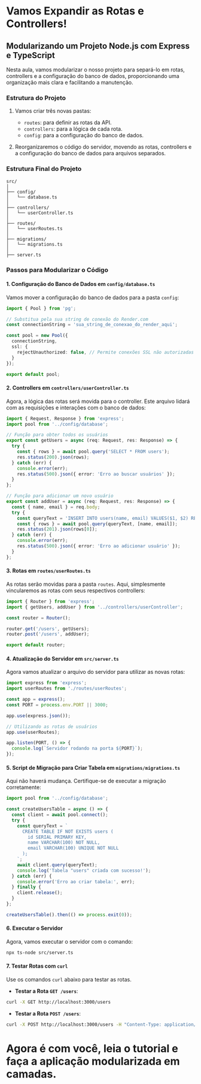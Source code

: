 # Vamos Expandir as Rotas e Controllers!

## **Modularizando um Projeto Node.js com Express e TypeScript**

Nesta aula, vamos modularizar o nosso projeto para separá-lo em rotas, controllers e a configuração do banco de dados, proporcionando uma organização mais clara e facilitando a manutenção.

### **Estrutura do Projeto**

1. Vamos criar três novas pastas:
    - `routes`: para definir as rotas da API.
    - `controllers`: para a lógica de cada rota.
    - `config`: para a configuração do banco de dados.

2. Reorganizaremos o código do servidor, movendo as rotas, controllers e a configuração do banco de dados para arquivos separados.

### **Estrutura Final do Projeto**

```
src/
│
├── config/
│   └── database.ts
│
├── controllers/
│   └── userController.ts
│
├── routes/
│   └── userRoutes.ts
│
├── migrations/
│   └── migrations.ts
│
├── server.ts
```

### **Passos para Modularizar o Código**

#### 1. **Configuração do Banco de Dados em `config/database.ts`**

Vamos mover a configuração do banco de dados para a pasta `config`:

```typescript
import { Pool } from 'pg';

// Substitua pela sua string de conexão do Render.com
const connectionString = 'sua_string_de_conexao_do_render_aqui';

const pool = new Pool({
  connectionString,
  ssl: {
    rejectUnauthorized: false, // Permite conexões SSL não autorizadas
  }
});

export default pool;
```

#### 2. **Controllers em `controllers/userController.ts`**

Agora, a lógica das rotas será movida para o controller. Este arquivo lidará com as requisições e interações com o banco de dados:

```typescript
import { Request, Response } from 'express';
import pool from '../config/database';

// Função para obter todos os usuários
export const getUsers = async (req: Request, res: Response) => {
  try {
    const { rows } = await pool.query('SELECT * FROM users');
    res.status(200).json(rows);
  } catch (err) {
    console.error(err);
    res.status(500).json({ error: 'Erro ao buscar usuários' });
  }
};

// Função para adicionar um novo usuário
export const addUser = async (req: Request, res: Response) => {
  const { name, email } = req.body;
  try {
    const queryText = 'INSERT INTO users(name, email) VALUES($1, $2) RETURNING *';
    const { rows } = await pool.query(queryText, [name, email]);
    res.status(201).json(rows[0]);
  } catch (err) {
    console.error(err);
    res.status(500).json({ error: 'Erro ao adicionar usuário' });
  }
};
```

#### 3. **Rotas em `routes/userRoutes.ts`**

As rotas serão movidas para a pasta `routes`. Aqui, simplesmente vincularemos as rotas com seus respectivos controllers:

```typescript
import { Router } from 'express';
import { getUsers, addUser } from '../controllers/userController';

const router = Router();

router.get('/users', getUsers);
router.post('/users', addUser);

export default router;
```

#### 4. **Atualização do Servidor em `src/server.ts`**

Agora vamos atualizar o arquivo do servidor para utilizar as novas rotas:

```typescript
import express from 'express';
import userRoutes from './routes/userRoutes';

const app = express();
const PORT = process.env.PORT || 3000;

app.use(express.json());

// Utilizando as rotas de usuários
app.use(userRoutes);

app.listen(PORT, () => {
  console.log(`Servidor rodando na porta ${PORT}`);
});
```

#### 5. **Script de Migração para Criar Tabela em `migrations/migrations.ts`**

Aqui não haverá mudança. Certifique-se de executar a migração corretamente:

```typescript
import pool from '../config/database';

const createUsersTable = async () => {
  const client = await pool.connect();
  try {
    const queryText = `
      CREATE TABLE IF NOT EXISTS users (
        id SERIAL PRIMARY KEY,
        name VARCHAR(100) NOT NULL,
        email VARCHAR(100) UNIQUE NOT NULL
      );
    `;
    await client.query(queryText);
    console.log('Tabela "users" criada com sucesso!');
  } catch (err) {
    console.error('Erro ao criar tabela:', err);
  } finally {
    client.release();
  }
};

createUsersTable().then(() => process.exit(0));
```

#### 6. **Executar o Servidor**

Agora, vamos executar o servidor com o comando:

```bash
npx ts-node src/server.ts
```

#### 7. **Testar Rotas com `curl`**

Use os comandos `curl` abaixo para testar as rotas.

- **Testar a Rota `GET /users`**:

```bash
curl -X GET http://localhost:3000/users
```

- **Testar a Rota `POST /users`**:

```bash
curl -X POST http://localhost:3000/users -H "Content-Type: application/json" -d '{"name": "João Silva", "email": "joao.silva@example.com"}'
```

# Agora é com você, leia o tutorial e faça a aplicação modularizada em camadas.
